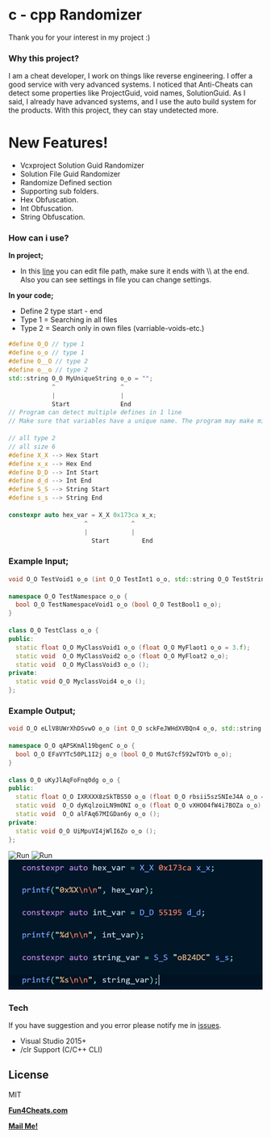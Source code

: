# c - cpp Randomizer
Thank you for your interest in my project :)
### Why this project?
I am a cheat developer, I work on things like reverse engineering. I offer a good service with very advanced systems. I noticed that Anti-Cheats can detect some properties like ProjectGuid, void names, SolutionGuid. As I said, I already have advanced systems, and I use the auto build system for the products. With this project, they can stay undetected more.

# New Features!
 - Vcxproject Solution Guid Randomizer
 - Solution File Guid Randomizer
 - Randomize Defined section
 - Supporting sub folders.
 - Hex Obfuscation.
 - Int Obfuscation.
 - String Obfuscation.

 
### How can i use?
**In project;**
- In this [line](https://github.com/SwenenzY/cpp-c-randomizer/blob/main/Source/main.cpp#L78) you can edit file path, make sure it ends with \\\\ at the end. Also you can see settings in file you can change settings. 

**In your code;**
- Define 2 type start - end
- Type 1 = Searching in all files
- Type 2 = Search only in own files (varriable-voids-etc.)
 ```cpp
#define O_O // type 1
#define o_o // type 1
#define O__O // type 2
#define o__o // type 2
std::string O_O MyUniqueString o_o = "";
             ^                  ^
             |                  |
             Start              End
 // Program can detect multiple defines in 1 line 
 // Make sure that variables have a unique name. The program may make mistakes.
 
// all type 2
// all size 6
#define X_X --> Hex Start
#define x_x --> Hex End
#define D_D --> Int Start
#define d_d --> Int End
#define S_S --> String Start
#define s_s --> String End

constexpr auto hex_var = X_X 0x173ca x_x;
             		  ^            ^
             		  |            |
             	        Start         End
 
```
 ### **Example Input;**
  ```cpp
  void O_O TestVoid1 o_o (int O_O TestInt1 o_o, std::string O_O TestString1 o_o);

namespace O_O TestNamespace o_o {
	bool O_O TestNamespaceVoid1 o_o (bool O_O TestBool1 o_o);
}

class O_O TestClass o_o {
public:
	static float O_O MyClassVoid1 o_o (float O_O MyFlaot1 o_o = 3.f);
	static void  O_O MyClassVoid2 o_o (float O_O MyFloat2 o_o);
	static void  O_O MyClassVoid3 o_o ();
private:
	static void O_O MyclassVoid4 o_o ();
};
  ```
 ### **Example Output;**
  ```cpp
 void O_O eLlV8UWrXhDSvwO o_o (int O_O sckFeJWHdXVBQn4 o_o, std::string O_O vmVb12AbaTKduWp o_o);

namespace O_O qAPSKmAl19bgenC o_o {
	bool O_O EFaVYTc50PL1I2j o_o (bool O_O MutG7cf592wTOYb o_o);
}

class O_O uKyJlAqFoFnq0dg o_o {
public:
	static float O_O IXRXXX8zSkTBS50 o_o (float O_O rbsii5szSNIeJ4A o_o = 3.f);
	static void  O_O dyKqlzoiLN9mONI o_o (float O_O vXHO04fW4i7BOZa o_o);
	static void  O_O alFAq67MIGDan6y o_o ();
private:
	static void O_O UiMpuVI4jWlI6Zo o_o ();
};
  ```
![Run](https://raw.imgur.com/sSsvZwT)
![Run](https://raw.imgur.com/HGj1QcR)
![Run](https://raw.githubusercontent.com/SwenenzY/cpp-c-randomizer/main/support_int_hex_string.png)




### Tech
If you have suggestion and you error please notify me in [issues](https://github.com/SwenenzY/cpp-c-randomizer/issues).
- Visual Studio 2015+
- /clr Support (C/C++ CLI)

License
----

MIT

**[Fun4Cheats.com](https://Fun4Cheats.com)**

**[Mail Me!](mailto:mail@swenenzy.com)**
